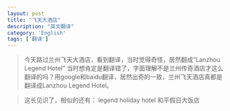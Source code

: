 ```yaml
---
layout: post
title: "飞天大酒店"
description: "英文翻译"
category: 'English' 
tags: ['翻译']
---
```


> 今天路过兰州飞天大酒店，看到翻译，当时觉得奇怪，居然翻成“Lanzhou Legend Hotel” 当时想肯定是翻译错了，字面理解不是兰州传奇酒店才这么翻译的吗？用google和baidu翻译，居然出奇的一致，兰州飞天酒店真都是翻译成Lanzhou Legend Hotel。

<!--more-->

> 这长见识了，相似的还有：
legend holiday hotel    和平假日大饭店

